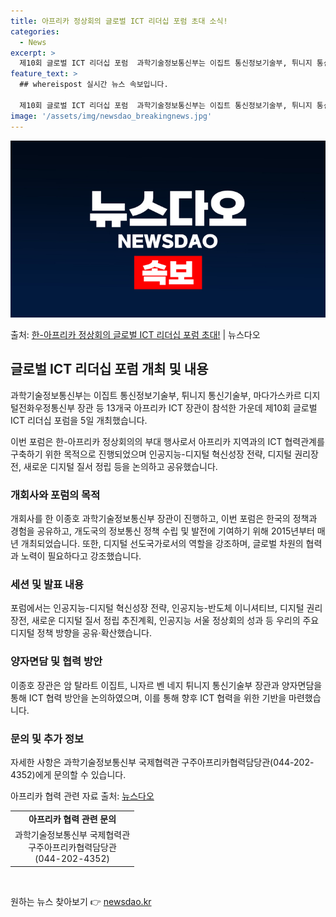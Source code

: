 ```yaml
---
title: 아프리카 정상회의 글로벌 ICT 리더십 포럼 초대 소식!
categories:
  - News
excerpt: >
  제10회 글로벌 ICT 리더십 포럼  과학기술정보통신부는 이집트 통신정보기술부, 튀니지 통신기술부, 마다가스…
feature_text: >
  ## whereispost 실시간 뉴스 속보입니다.

  제10회 글로벌 ICT 리더십 포럼  과학기술정보통신부는 이집트 통신정보기술부, 튀니지 통신기술부, 마다가스…
image: '/assets/img/newsdao_breakingnews.jpg'
---
```


![뉴스다오 속보](/assets/img/newsdao_breakingnews.jpg)

<p>출처: <a href="https://newsdao.kr/4103" rel="dofollow">한-아프리카 정상회의 글로벌 ICT 리더십 포럼 초대!</a> | 뉴스다오</p>

<h2 data-ke-size="size26">글로벌 ICT 리더십 포럼 개최 및 내용</h2>
과학기술정보통신부는 이집트 통신정보기술부, 튀니지 통신기술부, 마다가스카르 디지털전화우정통신부 장관 등 13개국 아프리카 ICT 장관이 참석한 가운데 제10회 글로벌 ICT 리더십 포럼을 5일 개최했습니다.

<p data-ke-size="size16">이번 포럼은 한-아프리카 정상회의의 부대 행사로서 아프리카 지역과의 ICT 협력관계를 구축하기 위한 목적으로 진행되었으며 인공지능-디지털 혁신성장 전략, 디지털 권리장전, 새로운 디지털 질서 정립 등을 논의하고 공유했습니다.</p>

<h3>개회사와 포럼의 목적</h3>
개회사를 한 이종호 과학기술정보통신부 장관이 진행하고, 이번 포럼은 한국의 정책과 경험을 공유하고, 개도국의 정보통신 정책 수립 및 발전에 기여하기 위해 2015년부터 매년 개최되었습니다. 또한, 디지털 선도국가로서의 역할을 강조하며, 글로벌 차원의 협력과 노력이 필요하다고 강조했습니다.

<h3>세션 및 발표 내용</h3>
포럼에서는 인공지능-디지털 혁신성장 전략, 인공지능-반도체 이니셔티브, 디지털 권리장전, 새로운 디지털 질서 정립 추진계획, 인공지능 서울 정상회의 성과 등 우리의 주요 디지털 정책 방향을 공유·확산했습니다.

<h3>양자면담 및 협력 방안</h3>
이종호 장관은 암 탈라트 이집트, 니자르 벤 네지 튀니지 통신기술부 장관과 양자면담을 통해 ICT 협력 방안을 논의하였으며, 이를 통해 향후 ICT 협력을 위한 기반을 마련했습니다.

<h3>문의 및 추가 정보</h3>
자세한 사항은 과학기술정보통신부 국제협력관 구주아프리카협력담당관(044-202-4352)에게 문의할 수 있습니다.

아프리카 협력 관련 자료 출처: <a href="https://newsdao.kr/4103">뉴스다오</a>

<table>
  <tr>
    <td style="text-align: center; height: 17px;"><b>아프리카 협력 관련 문의</b></td>
  </tr>
  <tr>
    <td style="text-align: center; height: 17px;">과학기술정보통신부 국제협력관<br/>구주아프리카협력담당관<br/>(044-202-4352)</td>
  </tr>
</table>

<p data-ke-size="size16">&nbsp;</p> 

원하는 뉴스 찾아보기 👉 <a href="https://newsdao.kr" rel="dofollow">newsdao.kr</a>


